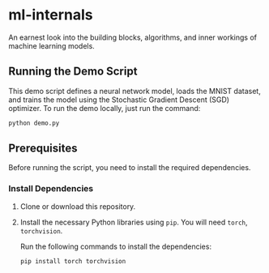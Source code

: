 # ml-internals
An earnest look into the building blocks, algorithms, and inner workings of machine learning models.

## Running the Demo Script
This demo script defines a neural network model, loads the MNIST dataset, and trains the model using the Stochastic Gradient Descent (SGD) optimizer.
To run the demo locally, just run the command:
```bash
python demo.py
```
## Prerequisites

Before running the script, you need to install the required dependencies.

### Install Dependencies

1. Clone or download this repository.
2. Install the necessary Python libraries using `pip`. You will need `torch`, `torchvision`.

   Run the following commands to install the dependencies:

   ```bash
   pip install torch torchvision
   ```

